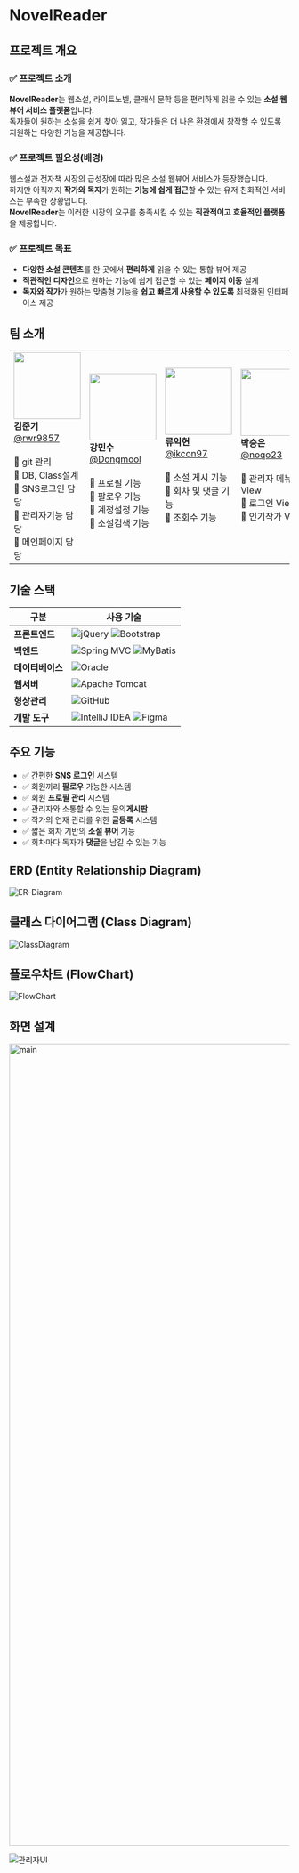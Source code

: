 # NovelReader

## 프로젝트 개요

### ✅ **프로젝트 소개**  
**NovelReader**는 웹소설, 라이트노벨, 클래식 문학 등을 편리하게 읽을 수 있는 **소설 웹뷰어 서비스 플랫폼**입니다.  
독자들이 원하는 소설을 쉽게 찾아 읽고, 작가들은 더 나은 환경에서 창작할 수 있도록 지원하는 다양한 기능을 제공합니다.

### ✅ **프로젝트 필요성(배경)**  
웹소설과 전자책 시장의 급성장에 따라 많은 소설 웹뷰어 서비스가 등장했습니다.  
하지만 아직까지 **작가와 독자**가 원하는 **기능에 쉽게 접근**할 수 있는 유저 친화적인 서비스는 부족한 상황입니다.  
**NovelReader**는 이러한 시장의 요구를 충족시킬 수 있는 **직관적이고 효율적인 플랫폼**을 제공합니다.

### ✅ **프로젝트 목표**  
- **다양한 소설 콘텐츠**를 한 곳에서 **편리하게** 읽을 수 있는 통합 뷰어 제공  
- **직관적인 디자인**으로 원하는 기능에 쉽게 접근할 수 있는 **페이지 이동** 설계  
- **독자와 작가**가 원하는 맞춤형 기능을 **쉽고 빠르게 사용할 수 있도록** 최적화된 인터페이스 제공


## 팀 소개

|  |  |  |  |  |
|--|--|--|--|--|
| <img src="https://avatars.githubusercontent.com/u/74402423?v=4" width="120"/><br/>**김준기**<br/>[@rwr9857](https://github.com/rwr9857)<br/><br/>📌 git 관리 <br/>📌 DB, Class설계 <br/>📌 SNS로그인 담당<br/>📌 관리자기능 담당<br/>📌 메인페이지 담당 | <img src="https://avatars.githubusercontent.com/u/77829975?v=4" width="120"/><br/>**강민수**<br/>[@Dongmool](https://github.com/Dongmool)<br/><br/>📌 프로필 기능<br/>📌 팔로우 기능<br/>📌 계정설정 기능<br/>📌 소설검색 기능<br/><br/> | <img src="https://avatars.githubusercontent.com/u/67631164?v=4" width="120"/><br/>**류익현**<br/>[@ikcon97](https://github.com/ikcon97)<br/><br/>📌 소설 게시 기능 <br/>📌 회차 및 댓글 기능 <br/>📌 조회수 기능 <br/><br/><br/> | <img src="https://avatars.githubusercontent.com/u/96859074?v=4" width="120"/><br/>**박승은**<br/>[@noqo23](https://github.com/noqo23)<br/><br/>📌 관리자 메뉴 View <br/>📌 로그인 View <br/>📌 인기작가 View<br/><br/><br/> | <img src="https://avatars.githubusercontent.com/u/96814509?v=4" width="120"/><br/>**안태균**<br/>[@taekyun01](https://github.com/taekyun01)<br/><br/>📌 공지사항 View <br/>📌 소설 투고 및 작성 View<br/><br/><br/><br/> |



## 기술 스택

| 구분  | 사용 기술   |
|------|-----------|
| **프론트엔드** | ![jQuery](https://img.shields.io/badge/jQuery-%230769AD?style=for-the-badge&logo=jquery&logoColor=white) ![Bootstrap](https://img.shields.io/badge/Bootstrap-7952B3?style=for-the-badge&logo=bootstrap&logoColor=white) |
| **백엔드** | ![Spring MVC](https://img.shields.io/badge/Spring%20MVC-6DB33F?style=for-the-badge&logo=spring&logoColor=white) ![MyBatis](https://img.shields.io/badge/MyBatis-DB0000?style=for-the-badge&logoColor=white) |
| **데이터베이스** | ![Oracle](https://img.shields.io/badge/Oracle-F80000?style=for-the-badge&logo=oracle&logoColor=white) |
| **웹서버** | ![Apache Tomcat](https://img.shields.io/badge/Apache%20Tomcat-F8DC75?style=for-the-badge&logo=apachetomcat&logoColor=black) |
| **형상관리** | ![GitHub](https://img.shields.io/badge/GitHub-181717?style=for-the-badge&logo=github&logoColor=white) |
| **개발 도구** | ![IntelliJ IDEA](https://img.shields.io/badge/IntelliJ%20IDEA-000000?style=for-the-badge&logo=intellijidea&logoColor=white) ![Figma](https://img.shields.io/badge/Figma-F24E1E?style=for-the-badge&logo=figma&logoColor=white) |


## 주요 기능

- ✅ 간편한 **SNS 로그인** 시스템
- ✅ 회원끼리 **팔로우** 가능한 시스템
- ✅ 회원 **프로필 관리** 시스템
- ✅ 관리자와 소통할 수 있는 문의**게시판**
- ✅ 작가의 연재 관리를 위한 **글등록** 시스템
- ✅ 짧은 회차 기반의 **소설 뷰어** 기능
- ✅ 회차마다 독자가 **댓글**을 남길 수 있는 기능

## ERD (Entity Relationship Diagram)

![ER-Diagram](https://github.com/rwr9857/novelreader/assets/74402423/b4761a4b-d39f-4827-b6db-646f398ba56d)

## 클래스 다이어그램 (Class Diagram)

![ClassDiagram](https://github.com/rwr9857/novelreader/assets/74402423/a63267aa-5937-4f45-bc60-4c63d1ea7c03)

## 플로우차트 (FlowChart)

![FlowChart](https://github.com/user-attachments/assets/b118ca0a-a18f-4416-92b4-641e284ec320)


## 화면 설계
<img width="1443" alt="main" src="https://github.com/user-attachments/assets/9997865a-1ba4-4906-be1e-94cb0697d690" />

![관리자UI](https://github.com/user-attachments/assets/9ae3f264-b22e-419c-b51e-a0492a6a9b37)




